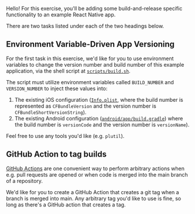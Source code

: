 Hello! For this exercise, you'll be adding some build-and-release specific
functionality to an example React Native app.

There are two tasks listed under each of the two headings below.

## Environment Variable-Driven App Versioning

For the first task in this exercise, we'd like for you to use environment
variables to change the version number and build number of this example
application, via the shell script at [`scripts/build.sh`](./scripts/build.sh).

The script must utilize environment variables called `BUILD_NUMBER` and
`VERSION_NUMBER` to inject these values into:

1. The existing iOS configuration ([`Info.plist`](./ios/HelloWorld/Info.plist), where the build number is represented as `CFBundleVersion` and the version number is `CFBundleShortVersionString`).
2. The existing Android configuration ([`android/app/build.gradle`](./android/app/build.gradle)) where the build number is `versionCode` and the version number is `versionName`).

Feel free to use any tools you'd like (e.g. `plutil`).


## GitHub Action to tag builds

[GitHub Actions](https://docs.github.com/en/actions) are one convenient way to
perform arbitrary actions when e.g. pull requests are opened or when code is
merged into the main branch of a repository.


We'd like for you to create a GitHub Action that creates a git tag when a branch
is merged into main. Any arbitrary tag you'd like to use is fine, so long as
there's a GitHub action that creates a tag.
